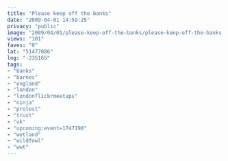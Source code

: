 ```yaml
---
title: "Please keep off the banks"
date: "2009-04-01 14:59:25"
privacy: "public"
image: "2009/04/01/please-keep-off-the-banks/please-keep-off-the-banks.jpg"
views: "101"
faves: "0"
lat: "51477086"
lng: "-235165"
tags:
- "banks"
- "barnes"
- "england"
- "london"
- "londonflickrmeetups"
- "ninja"
- "protest"
- "trust"
- "uk"
- "upcoming:event=1747198"
- "wetland"
- "wildfowl"
- "wwt"
---
```

<a href="/photos/2009/04/01/please-keep-off-the-banks"></a>

